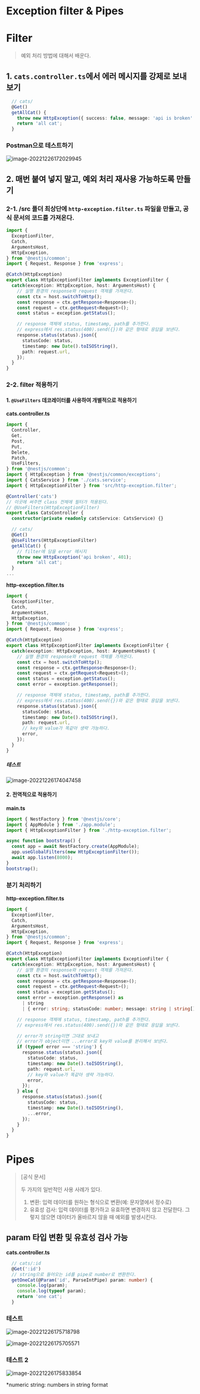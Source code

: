 # Exception filter & Pipes

# Filter

> 예외 처리 방법에 대해서 배운다.

## 1. `cats.controller.ts`에서 에러 메시지를 강제로 보내보기

```typescript
  // cats/
  @Get()
  getAllCat() {
    throw new HttpException({ success: false, message: 'api is broken' }, 401);
    return 'all cat';
  }
```

### Postman으로 테스트하기

![image-20221226172029945](07-Exception-filter-&-Pipes.assets/image-20221226172029945.png)

## 2. 매번 붙여 넣지 말고, 예외 처리 재사용 가능하도록 만들기

### 2-1. /src 폴더 최상단에 `http-exception.filter.ts` 파일을 만들고, 공식 문서의 코드를 가져온다.

```typescript
import {
  ExceptionFilter,
  Catch,
  ArgumentsHost,
  HttpException,
} from '@nestjs/common';
import { Request, Response } from 'express';

@Catch(HttpException)
export class HttpExceptionFilter implements ExceptionFilter {
  catch(exception: HttpException, host: ArgumentsHost) {
    // 실행 환경의 response와 request 객체를 가져온다.
    const ctx = host.switchToHttp();
    const response = ctx.getResponse<Response>();
    const request = ctx.getRequest<Request>();
    const status = exception.getStatus();

    // response 객체에 status, timestamp, path를 추가한다.
    // express에서 res.status(400).send({})와 같은 형태로 응답을 보낸다.
    response.status(status).json({
      statusCode: status,
      timestamp: new Date().toISOString(),
      path: request.url,
    });
  }
}
```

### 2-2. filter 적용하기

#### 1. `@UseFilters` 데코레이터를 사용하여 개별적으로 적용하기

**cats.controller.ts**

```typescript
import {
  Controller,
  Get,
  Post,
  Put,
  Delete,
  Patch,
  UseFilters,
} from '@nestjs/common';
import { HttpException } from '@nestjs/common/exceptions';
import { CatsService } from './cats.service';
import { HttpExceptionFilter } from 'src/http-exception.filter';

@Controller('cats')
// 이곳에 써주면 class 전체에 필터가 적용된다.
// @UseFilters(HttpExceptionFilter)
export class CatsController {
  constructor(private readonly catsService: CatsService) {}

  // cats/
  @Get()
  @UseFilters(HttpExceptionFilter)
  getAllCat() {
    // filter에 담을 error 메시지
    throw new HttpException('api broken', 401);
    return 'all cat';
  }
...
```

**http-exception.filter.ts**

```typescript
import {
  ExceptionFilter,
  Catch,
  ArgumentsHost,
  HttpException,
} from '@nestjs/common';
import { Request, Response } from 'express';

@Catch(HttpException)
export class HttpExceptionFilter implements ExceptionFilter {
  catch(exception: HttpException, host: ArgumentsHost) {
    // 실행 환경의 response와 request 객체를 가져온다.
    const ctx = host.switchToHttp();
    const response = ctx.getResponse<Response>();
    const request = ctx.getRequest<Request>();
    const status = exception.getStatus();
    const error = exception.getResponse();

    // response 객체에 status, timestamp, path를 추가한다.
    // express에서 res.status(400).send({})와 같은 형태로 응답을 보낸다.
    response.status(status).json({
      statusCode: status,
      timestamp: new Date().toISOString(),
      path: request.url,
      // key와 value가 똑같아 생략 가능하다.
      error,
    });
  }
}
```

##### 테스트

![image-20221226174047458](07-Exception-filter-&-Pipes.assets/image-20221226174047458.png)



#### 2. 전역적으로 적용하기

**main.ts**

```typescript
import { NestFactory } from '@nestjs/core';
import { AppModule } from './app.module';
import { HttpExceptionFilter } from './http-exception.filter';

async function bootstrap() {
  const app = await NestFactory.create(AppModule);
  app.useGlobalFilters(new HttpExceptionFilter());
  await app.listen(8000);
}
bootstrap();
```

### 분기 처리하기

**http-exception.filter.ts**

```typescript
import {
  ExceptionFilter,
  Catch,
  ArgumentsHost,
  HttpException,
} from '@nestjs/common';
import { Request, Response } from 'express';

@Catch(HttpException)
export class HttpExceptionFilter implements ExceptionFilter {
  catch(exception: HttpException, host: ArgumentsHost) {
    // 실행 환경의 response와 request 객체를 가져온다.
    const ctx = host.switchToHttp();
    const response = ctx.getResponse<Response>();
    const request = ctx.getRequest<Request>();
    const status = exception.getStatus();
    const error = exception.getResponse() as
      | string
      | { error: string; statusCode: number; message: string | string[] };

    // response 객체에 status, timestamp, path를 추가한다.
    // express에서 res.status(400).send({})와 같은 형태로 응답을 보낸다.

    // error가 string이면 그대로 보내고
    // error가 object이면 ...error로 key와 value를 분리해서 보낸다.
    if (typeof error === 'string') {
      response.status(status).json({
        statusCode: status,
        timestamp: new Date().toISOString(),
        path: request.url,
        // key와 value가 똑같아 생략 가능하다.
        error,
      });
    } else {
      response.status(status).json({
        statusCode: status,
        timestamp: new Date().toISOString(),
        ...error,
      });
    }
  }
}
```



# Pipes

> [공식 문서]
>
> 두 가지의 일반적인 사용 사례가 있다.
>
> 1. 변환: 입력 데이터를 원하는 형식으로 변환(예: 문자열에서 정수로)
> 2. 유효성 검사: 입력 데이터를 평가하고 유효하면 변경하지 않고 전달한다. 그렇지 않으면 데이터가 올바르지 않을 때 예외를 발생시킨다.

## param 타입 변환 및 유효성 검사 가능

**cats.controller.ts**

```typescript
  // cats/:id
  @Get(':id')
  // string으로 들어오는 id를 pipe로 number로 변환한다.
  getOneCat(@Param('id', ParseIntPipe) param: number) {
    console.log(param);
    console.log(typeof param);
    return 'one cat';
  }
```

### 테스트

![image-20221226175718798](07-Exception-filter-&-Pipes.assets/image-20221226175718798.png)

![image-20221226175705571](07-Exception-filter-&-Pipes.assets/image-20221226175705571.png)

### 테스트 2

![image-20221226175833854](07-Exception-filter-&-Pipes.assets/image-20221226175833854.png)

*numeric string: numbers in string format